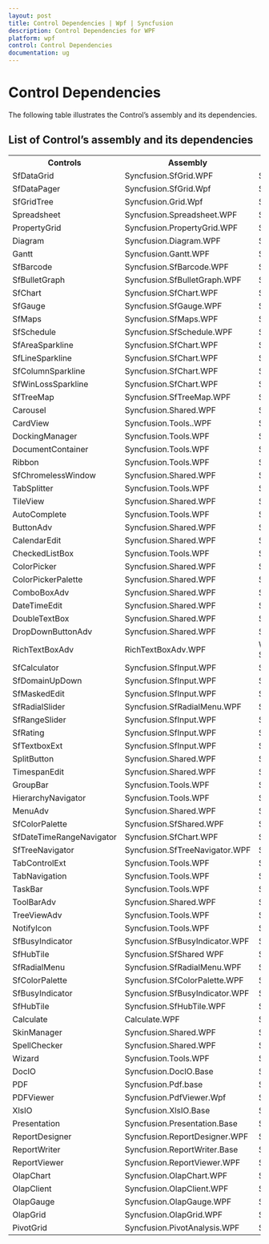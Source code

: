 ```yaml
---
layout: post
title: Control Dependencies | Wpf | Syncfusion
description: Control Dependencies for WPF
platform: wpf
control: Control Dependencies
documentation: ug
---
```


# Control Dependencies

The following table illustrates the Control’s assembly and its dependencies.

## List of Control’s assembly and its dependencies

<table>
<tr>
<th>
Controls</th><th>
Assembly</th><th>
Dependencies</th></tr>
<tr>
<td>
SfDataGrid </td><td>
Syncfusion.SfGrid.WPF</td><td>
Syncfusion.Data.WPFSyncfusion.Shared.WPFSyncfusion.Core </td></tr>
<tr>
<td>
SfDataPager</td><td>
Syncfusion.SfGrid.Wpf</td><td>
Syncfusion.Data.WpfSyncfusion.Core </td></tr>
<tr>
<td>
SfGridTree</td><td>
Syncfusion.Grid.Wpf</td><td>
Syncfusion.GridCommon.WpfSyncfusion.Linq.BaseSyncfusion.Core </td></tr>
<tr>
<td>
Spreadsheet</td><td>
Syncfusion.Spreadsheet.WPF</td><td>
Syncfusion.Grid.WPFSyncfusion.GridCommon.WPFSyncfusion.Linq.BaseSyncfusion.Shared.WPFSyncfusion.Tools.WPFSyncfusion.XlsIO.BaseSyncfusion.Core</td></tr>
<tr>
<td>
PropertyGrid</td><td>
Syncfusion.PropertyGrid.WPF</td><td>
Syncfusion.Tools.WPF, Syncfusion.Shared.WPFSyncfusion.Core</td></tr>
<tr>
<td>
Diagram</td><td>
Syncfusion.Diagram.WPF</td><td>
Syncfusion.Shared.WPFSyncfusion.Core</td></tr>
<tr>
<td>
Gantt</td><td>
Syncfusion.Gantt.WPF</td><td>
Syncfusion.Grid.WPFSyncfusion.GridCommon.WPFSyncfusion.Shared.WPFSyncfusion.ProjIO.BaseSyncfusion.Core</td></tr>
<tr>
<td>
SfBarcode</td><td>
Syncfusion.SfBarcode.WPF</td><td>
Syncfusion.Core</td></tr>
<tr>
<td>
SfBulletGraph</td><td>
Syncfusion.SfBulletGraph.WPF</td><td>
Syncfusion.Core</td></tr>
<tr>
<td>
SfChart</td><td>
Syncfusion.SfChart.WPF</td><td>
Syncfusion.Core</td></tr>
<tr>
<td>
SfGauge</td><td>
Syncfusion.SfGauge.WPF</td><td>
Syncfusion.SfShared.WPFSyncfusion.Core</td></tr>
<tr>
<td>
SfMaps</td><td>
Syncfusion.SfMaps.WPF</td><td>
Syncfusion.RichTextBoxAdv.WPFSyncfusion.Shared.WPFSyncfusion.Core</td></tr>
<tr>
<td>
SfSchedule </td><td>
Syncfusion.SfSchedule.WPF</td><td>
Syncfusion.SfRadialMenu.WpfSyncfusion.SfShared.WpfSyncfusion.Shared.WpfSyncfusion.Core</td></tr>
<tr>
<td>
SfAreaSparkline</td><td>
Syncfusion.SfChart.WPF</td><td>
Syncfusion.Core</td></tr>
<tr>
<td>
SfLineSparkline</td><td>
Syncfusion.SfChart.WPF</td><td>
Syncfusion.Core</td></tr>
<tr>
<td>
SfColumnSparkline</td><td>
Syncfusion.SfChart.WPF</td><td>
Syncfusion.Core</td></tr>
<tr>
<td>
SfWinLossSparkline</td><td>
Syncfusion.SfChart.WPF</td><td>
Syncfusion.Core</td></tr>
<tr>
<td>
SfTreeMap</td><td>
Syncfusion.SfTreeMap.WPF</td><td>
Syncfusion.Core</td></tr>
<tr>
<td>
Carousel</td><td>
Syncfusion.Shared.WPF</td><td>
Syncfusion.Core</td></tr>
<tr>
<td>
CardView</td><td>
Syncfusion.Tools..WPF</td><td>
Syncfusion.Core</td></tr>
<tr>
<td>
DockingManager</td><td>
Syncfusion.Tools.WPF</td><td>
Syncfusion.Shared.WpfSyncfusion.Core</td></tr>
<tr>
<td>
DocumentContainer</td><td>
Syncfusion.Tools.WPF</td><td>
Syncfusion.Shared.WpfSyncfusion.Core</td></tr>
<tr>
<td>
Ribbon</td><td>
Syncfusion.Tools.WPF</td><td>
Syncfusion.Shared.WpfSyncfusion.Core</td></tr>
<tr>
<td>
SfChromelessWindow</td><td>
Syncfusion.Shared.WPF</td><td>
Syncfusion.Core</td></tr>
<tr>
<td>
TabSplitter</td><td>
Syncfusion.Tools.WPF</td><td>
Syncfusion.Shared.WpfSyncfusion.Core</td></tr>
<tr>
<td>
TileView</td><td>
Syncfusion.Shared.WPF</td><td>
Syncfusion.Core</td></tr>
<tr>
<td>
AutoComplete</td><td>
Syncfusion.Tools.WPF</td><td>
Syncfusion.Shared.WPFSyncfusion.Core</td></tr>
<tr>
<td>
ButtonAdv</td><td>
Syncfusion.Shared.WPF</td><td>
Syncfusion.Core</td></tr>
<tr>
<td>
CalendarEdit</td><td>
Syncfusion.Shared.WPF</td><td>
Syncfusion.Core</td></tr>
<tr>
<td>
CheckedListBox</td><td>
Syncfusion.Tools.WPF</td><td>
Syncfusion.Shared.WPFSyncfusion.Core</td></tr>
<tr>
<td>
ColorPicker</td><td>
Syncfusion.Shared.WPF</td><td>
Syncfusion.Core</td></tr>
<tr>
<td>
ColorPickerPalette</td><td>
Syncfusion.Shared.WPF</td><td>
Syncfusion.Core</td></tr>
<tr>
<td>
ComboBoxAdv</td><td>
Syncfusion.Shared.WPF</td><td>
Syncfusion.Core</td></tr>
<tr>
<td>
DateTimeEdit</td><td>
Syncfusion.Shared.WPF</td><td>
Syncfusion.Core</td></tr>
<tr>
<td>
DoubleTextBox</td><td>
Syncfusion.Shared.WPF</td><td>
Syncfusion.Core</td></tr>
<tr>
<td>
DropDownButtonAdv</td><td>
Syncfusion.Shared.WPF</td><td>
Syncfusion.Core</td></tr>
<tr>
<td>
RichTextBoxAdv</td><td>
RichTextBoxAdv.WPF</td><td>
WPF 3.5 and 4.0 framework: Syncfusion.Compression.Base Syncfusion.Core Syncfusion.DocIO.ClientProfile Syncfusion.RichTextDocIOParser.Wpf Syncfusion.RichTextRibbon.WPFSyncfusion.Shared.WpfSyncfusion.Tools.WPF WPF 4.5 and 4.5.1 framework: Syncfusion.Compression.Base Syncfusion.Core Syncfusion.DocIO.Base Syncfusion.RichTextDocIOParser.Wpf Syncfusion.RichTextRibbon.WPFSyncfusion.Shared.Wpf Syncfusion.Tools.WPF</td></tr>
<tr>
<td>
SfCalculator</td><td>
Syncfusion.SfInput.WPF</td><td>
Syncfusion.SfShared.WPFSyncfusion.Core</td></tr>
<tr>
<td>
SfDomainUpDown</td><td>
Syncfusion.SfInput.WPF</td><td>
Syncfusion.SfShared.WPFSyncfusion.Core</td></tr>
<tr>
<td>
SfMaskedEdit</td><td>
Syncfusion.SfInput.WPF</td><td>
Syncfusion.SfShared.WPFSyncfusion.Core</td></tr>
<tr>
<td>
SfRadialSlider</td><td>
Syncfusion.SfRadialMenu.WPF</td><td>
Syncfusion.SfShared.WPFSyncfusion.Core</td></tr>
<tr>
<td>
SfRangeSlider</td><td>
Syncfusion.SfInput.WPF</td><td>
Syncfusion.SfShared.WPFSyncfusion.Core</td></tr>
<tr>
<td>
SfRating</td><td>
Syncfusion.SfInput.WPF</td><td>
Syncfusion.SfShared.WPFSyncfusion.Core</td></tr>
<tr>
<td>
SfTextboxExt</td><td>
Syncfusion.SfInput.WPF</td><td>
Syncfusion.SfShared.WPFSyncfusion.Core</td></tr>
<tr>
<td>
SplitButton</td><td>
Syncfusion.Shared.WPF</td><td>
Syncfusion.Core</td></tr>
<tr>
<td>
TimespanEdit</td><td>
Syncfusion.Shared.WPF</td><td>
Syncfusion.Core</td></tr>
<tr>
<td>
GroupBar</td><td>
Syncfusion.Tools.WPF</td><td>
Syncfusion.Shared.WpfSyncfusion.Core</td></tr>
<tr>
<td>
HierarchyNavigator</td><td>
Syncfusion.Tools.WPF</td><td>
Syncfusion.Shared.WpfSyncfusion.Core</td></tr>
<tr>
<td>
MenuAdv</td><td>
Syncfusion.Shared.WPF</td><td>
Syncfusion.Core</td></tr>
<tr>
<td>
SfColorPalette</td><td>
Syncfusion.SfShared.WPF</td><td>
Syncfusion.Core</td></tr>
<tr>
<td>
SfDateTimeRangeNavigator</td><td>
Syncfusion.SfChart.WPF</td><td>
Syncfusion.Core</td></tr>
<tr>
<td>
SfTreeNavigator</td><td>
Syncfusion.SfTreeNavigator.WPF</td><td>
Syncfusion.SfShared.WPFSyncfusion.Core</td></tr>
<tr>
<td>
TabControlExt</td><td>
Syncfusion.Tools.WPF</td><td>
Syncfusion.Shared.WPFSyncfusion.Core</td></tr>
<tr>
<td>
TabNavigation</td><td>
Syncfusion.Tools.WPF</td><td>
Syncfusion.Shared.WPFSyncfusion.Core</td></tr>
<tr>
<td>
TaskBar</td><td>
Syncfusion.Tools.WPF</td><td>
Syncfusion.Shared.WPFSyncfusion.Core</td></tr>
<tr>
<td>
ToolBarAdv</td><td>
Syncfusion.Shared.WPF</td><td>
Syncfusion.Core</td></tr>
<tr>
<td>
TreeViewAdv</td><td>
Syncfusion.Tools.WPF</td><td>
Syncfusion.Shared.WPFSyncfusion.Core</td></tr>
<tr>
<td>
NotifyIcon</td><td>
Syncfusion.Tools.WPF</td><td>
Syncfusion.Shared.WPFSyncfusion.Core</td></tr>
<tr>
<td>
SfBusyIndicator</td><td>
Syncfusion.SfBusyIndicator.WPF</td><td>
Syncfusion.SfShared.WPFSyncfusion.Core</td></tr>
<tr>
<td>
SfHubTile</td><td>
Syncfusion.SfShared WPF</td><td>
Syncfusion.Core</td></tr>
<tr>
<td>
SfRadialMenu</td><td>
Syncfusion.SfRadialMenu.WPF</td><td>
Syncfusion.SfShared.WPFSyncfusion.Core</td></tr>
<tr>
<td>
SfColorPalette</td><td>
Syncfusion.SfColorPalette.WPF</td><td>
Syncfusion.SfShared.WPFSyncfusion.Core</td></tr>
<tr>
<td>
SfBusyIndicator</td><td>
Syncfusion.SfBusyIndicator.WPF</td><td>
Syncfusion.SfShared.WPFSyncfusion.Core</td></tr>
<tr>
<td>
SfHubTile</td><td>
Syncfusion.SfHubTile.WPF</td><td>
Syncfusion.SfShared.WPFSyncfusion.Core</td></tr>
<tr>
<td>
Calculate</td><td>
Calculate.WPF</td><td>
Syncfusion.Calculate.BaseSyncfusion.Core</td></tr>
<tr>
<td>
SkinManager</td><td>
Syncfusion.Shared.WPF</td><td>
Syncfusion.Core</td></tr>
<tr>
<td>
SpellChecker</td><td>
Syncfusion.Shared.WPF</td><td>
Syncfusion.Core</td></tr>
<tr>
<td>
Wizard</td><td>
Syncfusion.Tools.WPF</td><td>
Syncfusion.Shared.WpfSyncfusion.Core</td></tr>
<tr>
<td>
DocIO</td><td>
Syncfusion.DocIO.Base</td><td>
Syncfusion.Compression.BaseSyncfusion.DocToPdfConverter.BaseSyncfusion.Pdf.BaseSyncfusion.Core</td></tr>
<tr>
<td>
PDF</td><td>
Syncfusion.Pdf.base</td><td>
Syncfusion.Compression.BaseSyncfusion.CoreSyncfusion.HtmlConverter.Base</td></tr>
<tr>
<td>
PDFViewer</td><td>
Syncfusion.PdfViewer.Wpf</td><td>
Syncfusion.Compression.BaseSyncfusion.CoreSyncfusion.Pdf.BaseSyncfusion.Shared.Wpf</td></tr>
<tr>
<td>
XlsIO</td><td>
Syncfusion.XlsIO.Base</td><td>
Syncfusion.Compression.BaseSyncfusion.ExcelToPdfConverter.BaseSyncfusion.ExcelChartToImageConverter.BaseSyncfusion.Pdf.BaseSyncfusion.SfChart.WPFSyncfusion.Shared.WPFSyncfusion.Core</td></tr>
<tr>
<td>
Presentation</td><td>
Syncfusion.Presentation.Base</td><td>
Syncfusion.CoreSyncfusion.Compression.Base Syncfusion.OfficeChart.BaseSyncfusion.OfficeChartToImageConverter.BaseSyncfusion.SfChart.WpfSyncfusion.PresentationToPdfConverter.BaseSyncfusion.Pdf.Base</td></tr>
<tr>
<td>
ReportDesigner</td><td>
Syncfusion.ReportDesigner.WPF</td><td>
Syncfusion.Chart.WpfSyncfusion.Gauge.WPFSyncfusion.Grid.WpfSyncfusion.GridCommon.WpfSyncfusion.Linq.BaseSyncfusion.SfMaps.WPFSyncfusion.Shared.WpfSyncfusion.Tools.WpfSyncfusion.PropertyGrid.WpfSyncfusion.Compression.BaseSyncfusion.DocIO.BaseSyncfusion.Pdf.BaseSyncfusion.XlsIO.BaseSyncfusion.ReportControls.WpfSyncfusion.ReportWriter.BaseSyncfusion.ReportViewer.WpfSyncfusion.Core</td></tr>
<tr>
<td>
ReportWriter</td><td>
Syncfusion.ReportWriter.Base</td><td>
Syncfusion.Chart.WpfSyncfusion.Gauge.WPFSyncfusion.Grid.WpfSyncfusion.GridCommon.WpfSyncfusion.Linq.BaseSyncfusion.SfMaps.WPFSyncfusion.Shared.WpfSyncfusion.Compression.BaseSyncfusion.DocIO.BaseSyncfusion.Pdf.BaseSyncfusion.XlsIO.BaseSyncfusion.ReportControls.WpfSyncfusion.Core</td></tr>
<tr>
<td>
ReportViewer</td><td>
Syncfusion.ReportViewer.WPF</td><td>
Syncfusion.Chart.WpfSyncfusion.Gauge.WPFSyncfusion.Grid.WpfSyncfusion.GridCommon.WpfSyncfusion.Linq.BaseSyncfusion.SfMaps.WPFSyncfusion.Shared.WpfSyncfusion.Compression.BaseSyncfusion.DocIO.BaseSyncfusion.Pdf.BaseSyncfusion.XlsIO.BaseSyncfusion.ReportControls.WpfSyncfusion.ReportWriter.BaseSyncfusion.Core</td></tr>
<tr>
<td>
OlapChart</td><td>
Syncfusion.OlapChart.WPF</td><td>
Syncfusion.Chart.WPFSyncfusion.CoreSyncfusion.Olap.BaseSyncfusion.OlapShared.WPFSyncfusion.Shared.WPFSyncfusion.Tools.WPFSyncfusion.Linq.Base</td></tr>
<tr>
<td>
OlapClient</td><td>
Syncfusion.OlapClient.WPF</td><td>
Syncfusion.Chart.WPFSyncfusion.Core    Syncfusion.Grid.WPFSyncfusion.GridCommon.WPSyncfusion.Linq.BaseSyncfusion.Olap.BaseSyncfusion.OlapChart.WPFSyncfusion.OlapChartConverter.WPFSyncfusion.OlapGrid.WPFSyncfusion.OlapGridCommon.WPFSyncfusion.OlapGridConverter.WPFSyncfusion.OlapShared.WPFSyncfusion.OlapTools.WPFSyncfusion.Shared.WPFSyncfusion.Tools.WPF</td></tr>
<tr>
<td>
OlapGauge</td><td>
Syncfusion.OlapGauge.WPF</td><td>
Syncfusion.Gauge.WPFSyncfusion.Shared.WPFSyncfusion.Olap.BaseSyncfusion.OlapShared.WPFSyncfusion.Core</td></tr>
<tr>
<td>
OlapGrid</td><td>
Syncfusion.OlapGrid.WPF</td><td>
Syncfusion.CoreSyncfusion.Grid.WpfSyncfusion.GridCommon.WPFSyncfusion.Linq.BaseSyncfusion.Olap.BaseSyncfusion.OlapGridCommon.WPFSyncfusion.OlapShared.WPFSyncfusion.Shared.WPFSyncfusion.Tools.WPFSyncfusion.Linq.Base</td></tr>
<tr>
<td>
PivotGrid</td><td>
Syncfusion.PivotAnalysis.WPF</td><td>
Syncfusion.Grid.WPFSyncfusion.GridCommon.WPFSyncfusion.Shared.WPFSyncfusion.PivotAnalysis.BaseSyncfusion.Linq.BaseSyncfusion.Core</td></tr>
</table>